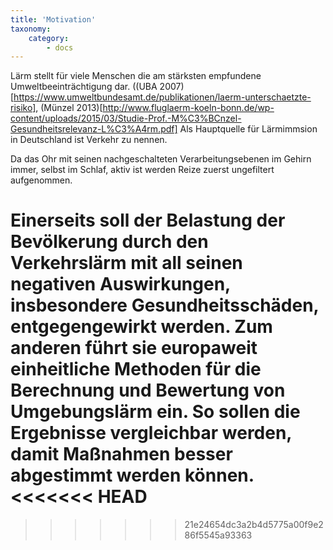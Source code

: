 ```yaml
---
title: 'Motivation'
taxonomy:
    category:
        - docs
---
```

Lärm stellt für viele Menschen die am stärksten empfundene Umweltbeeinträchtigung dar. ((UBA 2007)[https://www.umweltbundesamt.de/publikationen/laerm-unterschaetzte-risiko], (Münzel 2013)[http://www.fluglaerm-koeln-bonn.de/wp-content/uploads/2015/03/Studie-Prof.-M%C3%BCnzel-Gesundheitsrelevanz-L%C3%A4rm.pdf] Als Hauptquelle für Lärmimmsion in Deutschland ist Verkehr zu nennen.

Da das Ohr mit seinen nachgeschalteten Verarbeitungsebenen im Gehirn immer, selbst im Schlaf, aktiv ist werden Reize zuerst ungefiltert aufgenommen.


Einerseits soll der Belastung der Bevölkerung durch den Verkehrslärm mit all seinen negativen Auswirkungen, insbesondere Gesundheitsschäden, entgegengewirkt werden.
Zum anderen führt sie europaweit einheitliche Methoden für die Berechnung und Bewertung von Umgebungslärm ein.
So sollen die Ergebnisse vergleichbar werden, damit Maßnahmen besser abgestimmt werden können.
<<<<<<< HEAD
=======


[^1]: https://www.umweltbundesamt.de/publikationen/laerm-unterschaetzte-risiko 
<!--stackedit_data:
eyJoaXN0b3J5IjpbLTE2NjU5MzE3NzJdfQ==
-->
>>>>>>> 21e24654dc3a2b4d5775a00f9e286f5545a93363
